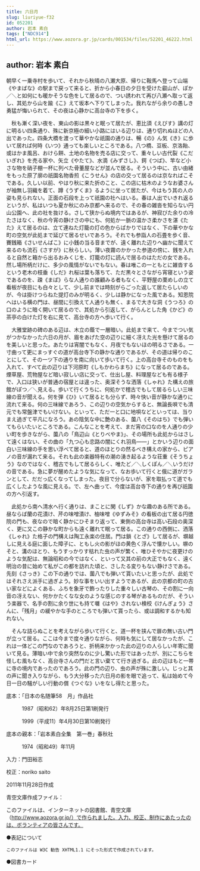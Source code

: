 ```yaml
---
title: 六日月
slug: liuriyue-f32
id: 052201
author: 岩本 素白
tags: ["NDC914"]
html_url: https://www.aozora.gr.jp/cards/001534/files/52201_46222.html
---
```


## author: 岩本 素白

朝早く一乗寺村を歩いて、それから秋晴の八瀬大原、帰りに鞍馬へ登って山端《やまばな》の駅まで戻って来ると、折から小春日の夕日を受けた叡山が、ぽか／＼と如何にも暖かそうな色をして居るので、つい誘われて再び八瀬へ取って返し、其処から山を踰《こ》えて坂本へ下りてしまった。我れながら余りの愚しき勇猛が悔いられて、その夜は心静かに高台寺の下を歩く。

　秋も漸く深い夜を、東山の影は黒々と眠って居たが、恵比須《えびす》講の灯に明るい四条通り、殊に新京極の細い小路にはいる辺りは、通り切れぬほどの人出であった。四条大橋を渡って華やかな祇園の通りは、暢《の》ん気《き》に歩いて居れば何時《いつ》通っても楽しいところである。八つ橋、豆板、京洛飴、或はかま風呂、おけら餅、土地の名物を売る店に交って、重々しい古代裂《こだいぎれ》を売る家や、矢立《やたて》、水滴《みずさし》、鍔《つば》、竿など小さな物を硝子棚一杯に列べた骨董屋などが並んで居る。そういう中に、古い由緒をもった原了廓の祇園名物香煎《こうせん》の店の交って居るのは京なればこそである。久しい以前、やはり秋に来た折のこと、この店に枯木のようなお婆さんが袖無し羽織を着て、蹲《うずくま》るように坐って居たが、今はもう其の人の姿も見られない。正面の石段を上って祇園の社へはいる。春は人出でいきれ返るというが、私はいつも夏か秋にのみ京都へ来るので、その春の雑沓を知らない円山公園へ、此の社を抜ける。さして狭からぬ境内ではあるが、神寂びた余りの冷たさはなく、秋の今宵の静けさの中にも、何処か一脈の温かさ柔かさを湛《たた》えて居るのは、立て連ねた灯籠の灯の色からばかりではなく、下の華やかな町の空気が此処まで延びて居るせいであろう。それでも参詣人の石畳を歩く音、賽銭箱《さいせんばこ》に小銭の当る音までが、遠く離れた辺りへ幽かに聞えて来るのも流石《さすが》に秋らしい。薄い夜霧のかかった参道の傍に、銭を入れると自然と箱から出るおみくじを、灯籠の灯に読んで居るのはただの女である。然し場所柄だけに、多少の風情がないでもない。春は唯この一ともとに雑沓するという老木の枝垂《しだ》れ桜は葉も落ちて、ただ黒々とさながら宵寝という姿であるのを、疎《まば》らな人通りの誰顧みる者もなく、平野屋の栗めしの立て看板が夜目にも白々として、少し前までは時刻がらごった返して居たらしいのが、今は掛けつらねた提灯のみが明るく、少しは静かになった風である。知恩院へはいる横の門は、昼間に引換えて人通りも無く、まるで大きな洞《うつろ》の口のように暗く開いて居るので、其処から引返して、がらんとした角《かど》の茶亭の白けた灯を右に見て、高台寺の方へ歩いて行く。

　大雅堂跡の碑のある辺は、木立の蔭で一層暗い。此処まで来て、今までつい気がつかなかった六日の月が、眉をあげた空の辺りに細く冴えた光を懸けて居るのを美しいと思った。あたりは宵闇でもなく、月夜でもないほの明るさである。一寸曲って更にまっすぐの道が高台寺下の静かな通りであるが、その道は帰りのことにして、その一ツ下の通りを南に向いて歩いて行く。上の高台寺そのものをも入れて、すべて此の辺りは下河原町《しもかわらまち》になって居るのである。煙草屋、荒物屋など暗い寂しい店に交って、仕出し屋、料理屋なども有る様子で、入口は狭いが普通の宿屋とは違った、奥深そうな洒落《しゃれ》た構えの旅館がぽつ／＼見える。歩いて行くうちに、何処かで稽古でもして居るらしい三味線の音が聞える。何を弾《ひ》いて居るとも分らず、時々快い音が静かな通りに流れて来る。何の三味線であろう、この辺りの空気からすると、無論長唄でも清元でも常盤津でもいけない。といって、ただ一と口に地唄などといっては、当りまえ過ぎて平凡になろう。あの陰気な中に艶のある、薗八《そのはち》でも弾いてもらいたいところである。こんなことを考えて、まだ宵の口なのを人通りの少い町を歩きながら、薗八の「鳥辺山《とりべやま》」、その場所も此処からはさして遠くはない、その曲の「九つ心も恋路の闇にくれ羽鳥――」とかいう辺りの面白い三味線の手を思い浮べて居ると、道のほとりの然るべき構えの家から、ピアノの音が漏れて来る。それも此の楽器特有の潮の湧き起るような荘重《そうちょう》なのではなく、稽古でもして居るらしく、唯たど／＼しくぽん／＼いうだけの音である。急に夢が醒めたような気になって、なお歩いて行くと俄に道がガランとして、だだっ広くなってしまった。夜目で分らないが、家を取払って道でも広くしたような風に見える。で、左へ曲って、今度は高台寺下の通りを再び祇園の方へ引返す。

　此処から南へ清水へ行く通りは、まことに閑《しず》かな趣のある所である。昼ならば蘭の花漬け、芹の味噌漬け、柚味噌《ゆずみそ》の看板の出て居る円徳院の門も、夜なので暗く静かにひそまり返って、東側の高台寺は高い石段の奥深く、更に又この静かな町からも遠く離れて眠って居る。この通りの西側に、洒落《しゃれ》た格子の門構えは陶工永楽の住居。門は鎖《とざ》して居るが、塀越しに見える庭に面した障子に、ともし火の影がほの黄色く浮んで懐かしい。塀のそと、溝のほとり、もうすっかりす枯れた虫の声が繁く、唯ひそやかに夜更けのような気配は、無論昭和の今ではなく、といって又其の前の大正でもなく、遠く明治の昔に始めて私がこの都を訪れた頃と、さしたる変りもない静けさである。先刻《さっき》この下の通りでは、薗八でも弾いて貰いたいと思ったが、此処ではそれさえ派手に過ぎよう。妙な事をいい出すようであるが、此の京都の町の古い家などによくある、ふちを象牙で飾ったりした重々しい古琴の、その割に一向音の冴えない、何かかたくなな女のような感じのする琴があるものだが、そういう楽器で、名手の割に余り世にも持て囃《はや》されない検校《けんぎょう》さんに、「残月」の緩やかな手のところでも弾いて貰ったら、或は調和するかも知れない。

　そんな詰らぬことを考えながら歩いて行くと、道一杯を挟んで扉の無い古い門が立って居る。ここは今まで度々通りながら、何時も気にして居なかったが、これは一体どこの門なのであろうと、折柄来かかった此の辺りの人らしい年寄に聞いて見る。薄暗い中で余り突然なのに少し驚いた形ではあったが、別にこちらを怪しむ風もなく、高台寺さんの門だと言い棄てて行き過ぎる。此の辺はもと一帯に寺の境内であったのであろう。此の門の辺り、虫の声が殊に激しい。じっと其の声に聞き入りながら、もう大分移った六日月の影を眼で追って、私は始めて今日一日の騒がしい行動の償《つぐな》いをなし得たと思った。













底本：「日本の名随筆58　月」作品社

　　　1987（昭和62）年8月25日第1刷発行

　　　1999（平成11）年4月30日第10刷発行

底本の親本：「岩本素白全集　第一巻」春秋社

　　　1974（昭和49）年11月

入力：門田裕志

校正：noriko saito

2011年11月28日作成

青空文庫作成ファイル：

このファイルは、インターネットの図書館、青空文庫（http://www.aozora.gr.jp/）で作られました。入力、校正、制作にあたったのは、ボランティアの皆さんです。











●表記について


	このファイルは W3C 勧告 XHTML1.1 にそった形式で作成されています。







●図書カード